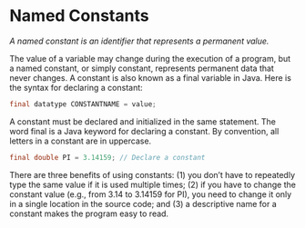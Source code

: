 # Named Constants

*A named constant is an identifier that represents a permanent value.*

The value of a variable may change during the execution of a program, but a named constant,
or simply constant, represents permanent data that never changes. A constant is also known as
a final variable in Java. Here is the
syntax for declaring a constant:

```java
final datatype CONSTANTNAME = value;
```

A constant must be declared and initialized in the same statement. The word final is a
Java keyword for declaring a constant. By convention, all letters in a constant are in uppercase.

```java
final double PI = 3.14159; // Declare a constant
```
There are three benefits of using constants: (1) you don’t have to repeatedly type the same
value if it is used multiple times; (2) if you have to change the constant value (e.g., from 3.14
to 3.14159 for PI), you need to change it only in a single location in the source code; and (3)
a descriptive name for a constant makes the program easy to read.
